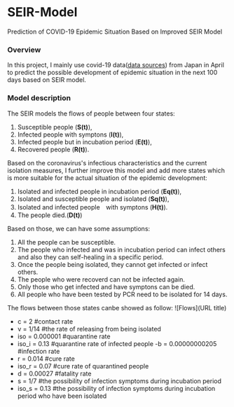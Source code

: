 # SEIR-Model
Prediction of COVID-19 Epidemic Situation Based on Improved SEIR Model

### Overview
In this project, I mainly use covid-19 data(<u>[data sources](https://www.mhlw.go.jp/stf/newpage_10651.html)</u>) from Japan in April to predict the possible development of epidemic situation in the next 100 days based on SEIR model.

### Model description
The SEIR models the flows of people between four states:
1) Susceptible people (**S(t)**), 
2) Infected people with symptons (**I(t)**), 
3) Infected people but in incubation period (**E(t)**),
4) Recovered people (**R(t)**). 

Based on the coronavirus's infectious characteristics and the current isolation measures, I further improve this model and add more states which is more suitable for the actual situation of the epidemic development: 
1) Isolated and infected people in incubation period (**Eq(t)**), 
2) Isolated and susceptible people and isolated (**Sq(t)**),
3) Isolated and infected people　with symptons (**H(t)**).
4) The people died.(**D(t)**)

Based on those, we can have some assumptions:
1) All the people can be susceptible.
2) The people who infected and was in incubation period can infect others and also they can self-healing in a specific period.
3) Once the people being isolated, they cannot get infected or infect others.
4) The people who were recoverd can not be infected again.
5) Only those who get infected and have symptons can be died.
6) All people who have been tested by PCR need to be isolated for 14 days.

The flows between those states canbe showed as follow:
![Flows](URL title)
- c = 2 #contact rate
- v = 1/14  #the rate of releasing from being isolated
- iso = 0.000001 #quarantine rate
- iso_i = 0.13 #quarantine rate of infected people
 -b = 0.00000000205 #infection rate
- r = 0.014  #cure rate
- iso_r = 0.07 #cure rate of quarantined people
- d = 0.00027 #fatality rate
- s = 1/7 #the possibility of infection symptoms during incubation period
- iso_s = 0.13 #the possibility of infection symptoms during incubation period who have been isolated

